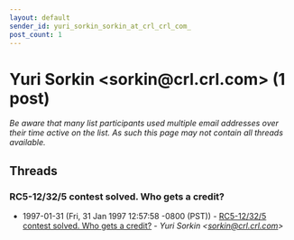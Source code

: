 ```yaml
---
layout: default
sender_id: yuri_sorkin_sorkin_at_crl_crl_com_
post_count: 1
---
```


# Yuri Sorkin <sorkin<span>@</span>crl.crl.com> (1 post)

_Be aware that many list participants used multiple email addresses over their time active on the list. As such this page may not contain all threads available._

## Threads

### RC5-12/32/5 contest solved. Who gets a credit?
+ 1997-01-31 (Fri, 31 Jan 1997 12:57:58 -0800 (PST)) - [RC5-12/32/5 contest solved. Who gets a credit?](/archive/1997/01/9ebe76396574ff4ff50d887b05ce9fc7f87b3b985e439b1e6c06dc44fd606251) - _Yuri Sorkin \<sorkin@crl.crl.com\>_

